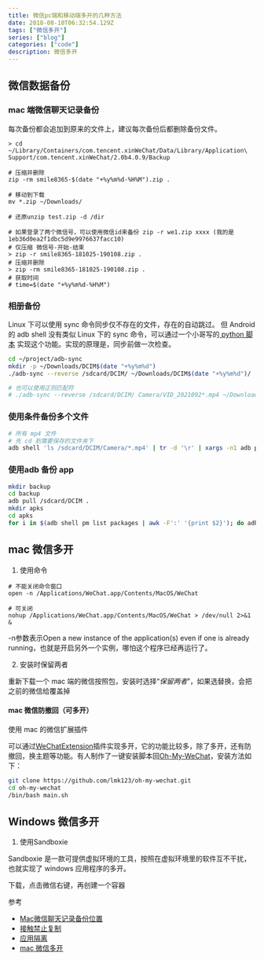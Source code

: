 ```yaml
---
title: 微信pc端和移动端多开的几种方法 
date: 2018-08-10T06:32:54.129Z
tags: ["微信多开"]
series: ["blog"]
categories: ["code"]
description: 微信多开
---
```



## 微信数据备份
### mac 端微信聊天记录备份

每次备份都会追加到原来的文件上，建议每次备份后都删除备份文件。

```shell
> cd ~/Library/Containers/com.tencent.xinWeChat/Data/Library/Application\ Support/com.tencent.xinWeChat/2.0b4.0.9/Backup

# 压缩并删除
zip -rm smile8365-$(date "+%y%m%d-%H%M").zip .

# 移动到下载
mv *.zip ~/Downloads/

# 还原unzip test.zip -d /dir

# 如果登录了两个微信号，可以使用微信id来备份 zip -r we1.zip xxxx (我的是1eb36d0ea2f1dbc5d9e9976637facc10)
# 仅压缩 微信号-开始-结束
> zip -r smile8365-181025-190108.zip . 
# 压缩并删除
> zip -rm smile8365-181025-190108.zip .
# 获取时间
# time=$(date "+%y%m%d-%H%M")

```

### 相册备份  
Linux 下可以使用 sync  命令同步仅不存在的文件，存在的自动跳过。
但 Android 的 adb shell 没有类似 Linux 下的 sync 命令，可以通过一个小哥写的[ python 脚本](https://github.com/google/adb-sync) 实现这个功能。实现的原理是，同步前做一次检查。



```bash
cd ~/project/adb-sync
mkdir -p ~/Downloads/DCIM$(date "+%y%m%d")
./adb-sync --reverse /sdcard/DCIM/ ~/Downloads/DCIM$(date "+%y%m%d")/

# 也可以使用正则匹配符
# ./adb-sync --reverse /sdcard/DCIM/ Camera/VID_2021092*.mp4 ~/Downloads/mp4/
```

### 使用条件备份多个文件
```bash
# 所有 mp4 文件
# 先 cd 到需要保存的文件夹下
adb shell 'ls /sdcard/DCIM/Camera/*.mp4' | tr -d '\r' | xargs -n1 adb pull
```

### 使用adb 备份 app

```bash
mkdir backup
cd backup
adb pull /sdcard/DCIM .
mkdir apks
cd apks
for i in $(adb shell pm list packages | awk -F':' '{print $2}'); do adb pull "$(adb shell pm path $i | awk -F':' '{print $2}')"; mv base.apk $i.apk 2&> /dev/null ;done
```



## mac 微信多开

1. 使用命令

```
# 不能关闭命令窗口
open -n /Applications/WeChat.app/Contents/MacOS/WeChat

# 可关闭
nohup /Applications/WeChat.app/Contents/MacOS/WeChat > /dev/null 2>&1 &
```
-n参数表示Open a new instance of the application(s) even if one is already running，也就是开启另外一个实例，哪怕这个程序已经再运行了。

2. 安装时保留两者

重新下载一个 mac 端的微信按照包，安装时选择“*保留两者*”，如果选替换，会把之前的微信给覆盖掉

#### mac 微信防撤回（可多开）

使用 mac 的微信扩展插件

可以通过[WeChatExtension](https://github.com/MustangYM/WeChatExtension-ForMac)插件实现多开，它的功能比较多，除了多开，还有防撤回，换主题等功能。有人制作了一键安装脚本回[Oh-My-WeChat](https://github.com/lmk123/oh-my-wechat)，安装方法如下：
```bash
git clone https://github.com/lmk123/oh-my-wechat.git
cd oh-my-wechat
/bin/bash main.sh
```



## Windows 微信多开

1. 使用Sandboxie

Sandboxie 是一款可提供虚拟环境的工具，按照在虚拟环境里的软件互不干扰，也就实现了 windows 应用程序的多开。

下载，点击微信右键，再创建一个容器




参考  
- [Mac微信聊天记录备份位置](https://www.zhihu.com/question/50022284/answer/123677875)
- [接触禁止复制](https://zhuanlan.zhihu.com/p/32155254)
- [应用隔离](https://www.zhihu.com/question/25395183/answer/79937376)
- [mac 微信多开](https://www.zhihu.com/question/60153484)